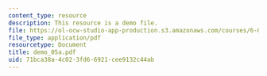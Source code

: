 ```yaml
---
content_type: resource
description: This resource is a demo file.
file: https://ol-ocw-studio-app-production.s3.amazonaws.com/courses/6-002-circuits-and-electronics-spring-2007/71bca38a4c023fd66921cee9132c44ab_demo_05a.pdf
file_type: application/pdf
resourcetype: Document
title: demo_05a.pdf
uid: 71bca38a-4c02-3fd6-6921-cee9132c44ab
---
```

